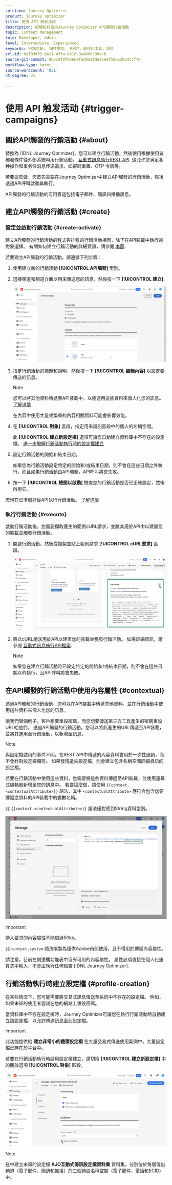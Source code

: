 ```yaml
---
solution: Journey Optimizer
product: journey optimizer
title: 使用 API 触发活动
description: 瞭解如何使用Journey Optimizer API觸發行銷活動
topic: Content Management
role: Developer, Admin
level: Intermediate, Experienced
keywords: 行銷活動， API觸發， REST，最佳化工具，訊息
exl-id: 0ef03d33-da11-43fa-8e10-8e4b80c90acb
source-git-commit: 803c9f9f05669fad0a9fdeeceef58652b6dccf70
workflow-type: tm+mt
source-wordcount: '831'
ht-degree: 3%

---
```


# 使用 API 触发活动 {#trigger-campaigns}

## 關於API觸發的行銷活動 {#about}

替換為 [!DNL Journey Optimizer]，您可以建立行銷活動，然後使用根據使用者觸發條件從外部系統叫用行銷活動。 [互動式訊息執行REST API](https://developer.adobe.com/journey-optimizer-apis/references/messaging/#tag/execution). 这允许您满足各种操作和事务性消息传递需求，如密码重置、OTP 令牌等。

若要這麼做，您首先需要在Journey Optimizer中建立API觸發的行銷活動，然後透過API呼叫啟動其執行。

API觸發的行銷活動的可用管道包括電子郵件、簡訊和推播訊息。

## 建立API觸發的行銷活動 {#create}

### 設定並啟動行銷活動 {#create-activate}

建立API觸發的行銷活動的程式與排程的行銷活動相同，除了在API裝載中執行的對象選擇。 有關如何建立行銷活動的詳細資訊，請參閱 [本節](create-campaign.md).

若要建立API觸發的行銷活動，請遵循下列步驟：

1. 使用建立新的行銷活動 **[!UICONTROL API觸發]** 型別。

1. 選擇頻道和頻道介面以用來傳送您的訊息，然後按一下 **[!UICONTROL 建立]**.

   ![](assets/api-triggered-type.png)

1. 指定行銷活動的標題和說明，然後按一下 **[!UICONTROL 編輯內容]** 以設定要傳送的訊息。

   >[!NOTE]
   >
   >您可以將其他資料傳遞至API裝載中，以便運用這些資料來個人化您的訊息。 [了解详情](#contextual)
   >
   >在內容中使用大量或繁重的內容相關資料可能會影響效能。

1. 在 **[!UICONTROL 對象]** 區段，指定用來識別區段中的個人的名稱空間。

   此 **[!UICONTROL 建立新設定檔]** 選項可讓您自動建立資料庫中不存在的設定檔。 [進一步瞭解行銷活動執行時的設定檔建立](#profile-creation)

1. 設定行銷活動的開始和結束日期。

   如果您為行銷活動設定特定的開始和/或結束日期，則不會在這些日期之外執行，而且如果行銷活動由API觸發，API呼叫將會失敗。

1. 按一下 **[!UICONTROL 檢閱以啟動]** 檢查您的行銷活動是否已正確設定，然後啟用它。

您現在已準備好從API執行行銷活動。 [了解详情](#execute)

### 執行行銷活動 {#execute}

啟動行銷活動後，您需要擷取產生的範例cURL請求，並將其用於API中以建置您的裝載並觸發行銷活動。

1. 開啟行銷活動，然後從複製並貼上範例請求 **[!UICONTROL cURL要求]** 區段。

   ![](assets/api-triggered-curl.png)

1. 將此cURL請求用於API以建置您的裝載並觸發行銷活動。 如需詳細資訊，請參閱 [互動式訊息執行API檔案](https://developer.adobe.com/journey-optimizer-apis/references/messaging/#tag/execution).

   >[!NOTE]
   >
   >如果您在建立行銷活動時已設定特定的開始和/或結束日期，則不會在這些日期以外執行，且API呼叫將會失敗。

## 在API觸發的行銷活動中使用內容屬性 {#contextual}

透過API觸發的行銷活動，您可以在API裝載中傳遞其他資料，並在行銷活動中使用這些資料來個人化您的訊息。

讓我們舉個例子，客戶想要重設密碼，而您想要傳送第三方工具產生的密碼重設URL給他們。 透過API觸發的行銷活動，您可以將此產生的URL傳遞至API裝載，並將其運用至行銷活動，以新增至訊息。

>[!NOTE]
>
>與設定檔啟用的事件不同，在REST API中傳遞的內容資料會用於一次性通訊，而不會針對設定檔儲存。 如果發現遺失設定檔，則會建立包含名稱空間詳細資訊的設定檔。

若要在行銷活動中使用這些資料，您需要將這些資料傳遞至API裝載，並使用運算式編輯器新增至您的訊息中。 若要這麼做，請使用 `{{context.<contextualAttribute>}}` 語法，其中 `<contextualAttribute>` 應符合包含您要傳遞之資料的API裝載中的變數名稱。

此 `{{context.<contextualAttribute>}}` 語法僅對應到String資料型別。

![](assets/api-triggered-context.png)


>[!IMPORTANT]
>
>傳入要求的內容屬性不能超過50kb。
>
>此 `context.system` 語法限製為僅供Adobe內部使用，且不得用於傳遞內容屬性。

請注意，目前左側邊欄功能表中沒有可用的內容屬性。 屬性必須直接在個人化運算式中輸入，不會由執行任何檢查 [!DNL Journey Optimizer].

## 行銷活動執行時建立設定檔 {#profile-creation}

在某些情況下，您可能需要將交易式訊息傳送至系統中不存在的設定檔。 例如，如果未知的使用者嘗試在您的網站上重設密碼。

當資料庫中不存在設定檔時，Journey Optimizer可讓您在執行行銷活動時自動建立該設定檔，以允許傳送訊息至此設定檔。

>[!IMPORTANT]
>
>此功能提供給 **建立非常小的體積設定檔** 在大量交易式傳送使用案例中，大量設定檔已存在於平台中。

若要在行銷活動執行時啟用設定檔建立，請切換 **[!UICONTROL 建立新設定檔]** 中的開啟選項 **[!UICONTROL 對象]** 區段。

![](assets/api-triggered-create-profile.png)

>[!NOTE]
>
>在中建立未知的設定檔 **AJO互動式傳訊設定檔資料集** 資料集，分別位於每個傳出頻道（電子郵件、簡訊和推播）的三個預設名稱空間（電子郵件、電話和ECID）中。
